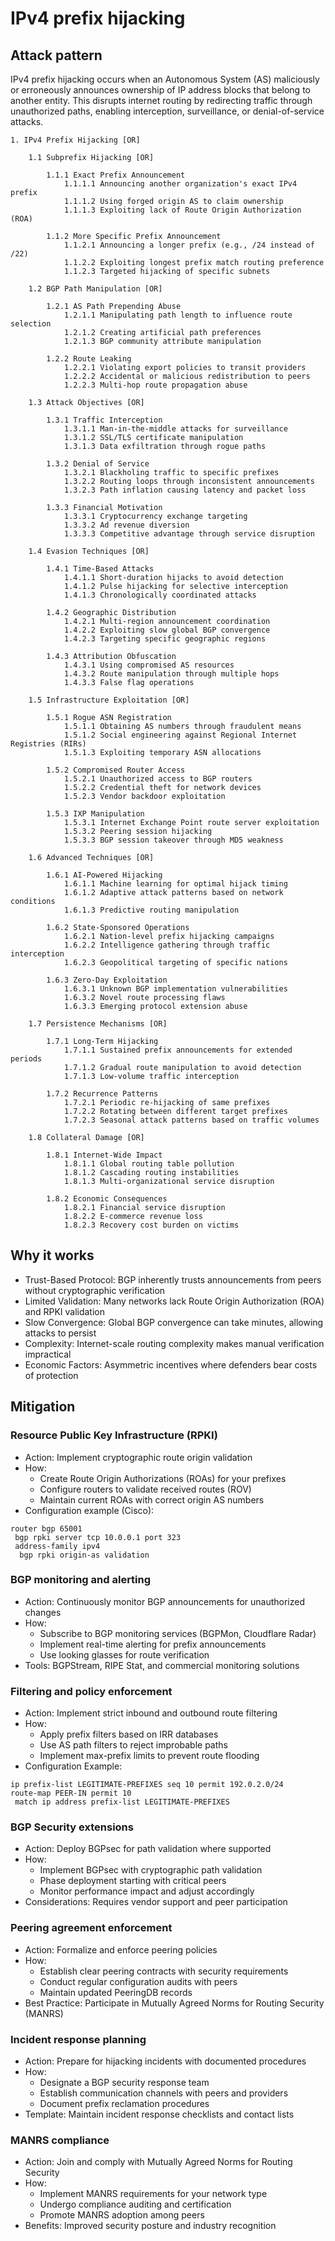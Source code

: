# IPv4 prefix hijacking

## Attack pattern

IPv4 prefix hijacking occurs when an Autonomous System (AS) maliciously or erroneously announces ownership of IP 
address blocks that belong to another entity. This disrupts internet routing by redirecting traffic through 
unauthorized paths, enabling interception, surveillance, or denial-of-service attacks.

```text
1. IPv4 Prefix Hijacking [OR]

    1.1 Subprefix Hijacking [OR]
    
        1.1.1 Exact Prefix Announcement
            1.1.1.1 Announcing another organization's exact IPv4 prefix
            1.1.1.2 Using forged origin AS to claim ownership
            1.1.1.3 Exploiting lack of Route Origin Authorization (ROA)
            
        1.1.2 More Specific Prefix Announcement
            1.1.2.1 Announcing a longer prefix (e.g., /24 instead of /22)
            1.1.2.2 Exploiting longest prefix match routing preference
            1.1.2.3 Targeted hijacking of specific subnets
            
    1.2 BGP Path Manipulation [OR]
    
        1.2.1 AS Path Prepending Abuse
            1.2.1.1 Manipulating path length to influence route selection
            1.2.1.2 Creating artificial path preferences
            1.2.1.3 BGP community attribute manipulation
            
        1.2.2 Route Leaking
            1.2.2.1 Violating export policies to transit providers
            1.2.2.2 Accidental or malicious redistribution to peers
            1.2.2.3 Multi-hop route propagation abuse
            
    1.3 Attack Objectives [OR]
    
        1.3.1 Traffic Interception
            1.3.1.1 Man-in-the-middle attacks for surveillance
            1.3.1.2 SSL/TLS certificate manipulation
            1.3.1.3 Data exfiltration through rogue paths
            
        1.3.2 Denial of Service
            1.3.2.1 Blackholing traffic to specific prefixes
            1.3.2.2 Routing loops through inconsistent announcements
            1.3.2.3 Path inflation causing latency and packet loss
            
        1.3.3 Financial Motivation
            1.3.3.1 Cryptocurrency exchange targeting
            1.3.3.2 Ad revenue diversion
            1.3.3.3 Competitive advantage through service disruption
            
    1.4 Evasion Techniques [OR]
    
        1.4.1 Time-Based Attacks
            1.4.1.1 Short-duration hijacks to avoid detection
            1.4.1.2 Pulse hijacking for selective interception
            1.4.1.3 Chronologically coordinated attacks
            
        1.4.2 Geographic Distribution
            1.4.2.1 Multi-region announcement coordination
            1.4.2.2 Exploiting slow global BGP convergence
            1.4.2.3 Targeting specific geographic regions
            
        1.4.3 Attribution Obfuscation
            1.4.3.1 Using compromised AS resources
            1.4.3.2 Route manipulation through multiple hops
            1.4.3.3 False flag operations
            
    1.5 Infrastructure Exploitation [OR]
    
        1.5.1 Rogue ASN Registration
            1.5.1.1 Obtaining AS numbers through fraudulent means
            1.5.1.2 Social engineering against Regional Internet Registries (RIRs)
            1.5.1.3 Exploiting temporary ASN allocations
            
        1.5.2 Compromised Router Access
            1.5.2.1 Unauthorized access to BGP routers
            1.5.2.2 Credential theft for network devices
            1.5.2.3 Vendor backdoor exploitation
            
        1.5.3 IXP Manipulation
            1.5.3.1 Internet Exchange Point route server exploitation
            1.5.3.2 Peering session hijacking
            1.5.3.3 BGP session takeover through MD5 weakness
            
    1.6 Advanced Techniques [OR]
    
        1.6.1 AI-Powered Hijacking
            1.6.1.1 Machine learning for optimal hijack timing
            1.6.1.2 Adaptive attack patterns based on network conditions
            1.6.1.3 Predictive routing manipulation
            
        1.6.2 State-Sponsored Operations
            1.6.2.1 Nation-level prefix hijacking campaigns
            1.6.2.2 Intelligence gathering through traffic interception
            1.6.2.3 Geopolitical targeting of specific nations
            
        1.6.3 Zero-Day Exploitation
            1.6.3.1 Unknown BGP implementation vulnerabilities
            1.6.3.2 Novel route processing flaws
            1.6.3.3 Emerging protocol extension abuse
            
    1.7 Persistence Mechanisms [OR]
    
        1.7.1 Long-Term Hijacking
            1.7.1.1 Sustained prefix announcements for extended periods
            1.7.1.2 Gradual route manipulation to avoid detection
            1.7.1.3 Low-volume traffic interception
            
        1.7.2 Recurrence Patterns
            1.7.2.1 Periodic re-hijacking of same prefixes
            1.7.2.2 Rotating between different target prefixes
            1.7.2.3 Seasonal attack patterns based on traffic volumes
            
    1.8 Collateral Damage [OR]
    
        1.8.1 Internet-Wide Impact
            1.8.1.1 Global routing table pollution
            1.8.1.2 Cascading routing instabilities
            1.8.1.3 Multi-organizational service disruption
            
        1.8.2 Economic Consequences
            1.8.2.1 Financial service disruption
            1.8.2.2 E-commerce revenue loss
            1.8.2.3 Recovery cost burden on victims
```

## Why it works

-   Trust-Based Protocol: BGP inherently trusts announcements from peers without cryptographic verification
-   Limited Validation: Many networks lack Route Origin Authorization (ROA) and RPKI validation
-   Slow Convergence: Global BGP convergence can take minutes, allowing attacks to persist
-   Complexity: Internet-scale routing complexity makes manual verification impractical
-   Economic Factors: Asymmetric incentives where defenders bear costs of protection

## Mitigation

### Resource Public Key Infrastructure (RPKI)
-   Action: Implement cryptographic route origin validation
-   How:
    -   Create Route Origin Authorizations (ROAs) for your prefixes
    -   Configure routers to validate received routes (ROV)
    -   Maintain current ROAs with correct origin AS numbers
-   Configuration example (Cisco):

```text
router bgp 65001
 bgp rpki server tcp 10.0.0.1 port 323
 address-family ipv4
  bgp rpki origin-as validation
```

### BGP monitoring and alerting
-   Action: Continuously monitor BGP announcements for unauthorized changes
-   How:
    -   Subscribe to BGP monitoring services (BGPMon, Cloudflare Radar)
    -   Implement real-time alerting for prefix announcements
    -   Use looking glasses for route verification
-   Tools: BGPStream, RIPE Stat, and commercial monitoring solutions

### Filtering and policy enforcement
-   Action: Implement strict inbound and outbound route filtering
-   How:
    -   Apply prefix filters based on IRR databases
    -   Use AS path filters to reject improbable paths
    -   Implement max-prefix limits to prevent route flooding
-   Configuration Example:

```text
ip prefix-list LEGITIMATE-PREFIXES seq 10 permit 192.0.2.0/24
route-map PEER-IN permit 10
 match ip address prefix-list LEGITIMATE-PREFIXES
```

### BGP Security extensions
-   Action: Deploy BGPsec for path validation where supported
-   How:
    -   Implement BGPsec with cryptographic path validation
    -   Phase deployment starting with critical peers
    -   Monitor performance impact and adjust accordingly
-   Considerations: Requires vendor support and peer participation

### Peering agreement enforcement
-   Action: Formalize and enforce peering policies
-   How:
    -   Establish clear peering contracts with security requirements
    -   Conduct regular configuration audits with peers
    -   Maintain updated PeeringDB records
-   Best Practice: Participate in Mutually Agreed Norms for Routing Security (MANRS)

### Incident response planning
-   Action: Prepare for hijacking incidents with documented procedures
-   How:
    -   Designate a BGP security response team
    -   Establish communication channels with peers and providers
    -   Document prefix reclamation procedures
-   Template: Maintain incident response checklists and contact lists

### MANRS compliance
-   Action: Join and comply with Mutually Agreed Norms for Routing Security
-   How:
    -   Implement MANRS requirements for your network type
    -   Undergo compliance auditing and certification
    -   Promote MANRS adoption among peers
-   Benefits: Improved security posture and industry recognition
